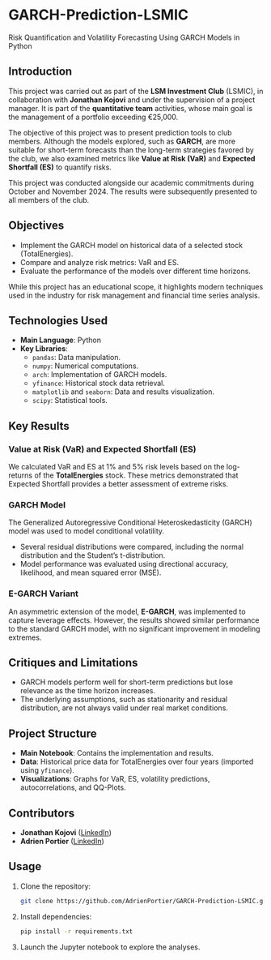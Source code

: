 # GARCH-Prediction-LSMIC
Risk Quantification and Volatility Forecasting Using GARCH Models in Python
## Introduction
This project was carried out as part of the **LSM Investment Club** (LSMIC), in collaboration with **Jonathan Kojovi** and under the supervision of a project manager. It is part of the **quantitative team** activities, whose main goal is the management of a portfolio exceeding €25,000.

The objective of this project was to present prediction tools to club members. Although the models explored, such as **GARCH**, are more suitable for short-term forecasts than the long-term strategies favored by the club, we also examined metrics like **Value at Risk (VaR)** and **Expected Shortfall (ES)** to quantify risks.

This project was conducted alongside our academic commitments during October and November 2024. The results were subsequently presented to all members of the club.

## Objectives
- Implement the GARCH model on historical data of a selected stock (TotalEnergies).
- Compare and analyze risk metrics: VaR and ES.
- Evaluate the performance of the models over different time horizons.

While this project has an educational scope, it highlights modern techniques used in the industry for risk management and financial time series analysis.

## Technologies Used
- **Main Language**: Python
- **Key Libraries**:
  - `pandas`: Data manipulation.
  - `numpy`: Numerical computations.
  - `arch`: Implementation of GARCH models.
  - `yfinance`: Historical stock data retrieval.
  - `matplotlib` and `seaborn`: Data and results visualization.
  - `scipy`: Statistical tools.

## Key Results
### Value at Risk (VaR) and Expected Shortfall (ES)
We calculated VaR and ES at 1% and 5% risk levels based on the log-returns of the **TotalEnergies** stock. These metrics demonstrated that Expected Shortfall provides a better assessment of extreme risks.

### GARCH Model
The Generalized Autoregressive Conditional Heteroskedasticity (GARCH) model was used to model conditional volatility.
- Several residual distributions were compared, including the normal distribution and the Student’s t-distribution.
- Model performance was evaluated using directional accuracy, likelihood, and mean squared error (MSE).

### E-GARCH Variant
An asymmetric extension of the model, **E-GARCH**, was implemented to capture leverage effects. However, the results showed similar performance to the standard GARCH model, with no significant improvement in modeling extremes.

## Critiques and Limitations
- GARCH models perform well for short-term predictions but lose relevance as the time horizon increases.
- The underlying assumptions, such as stationarity and residual distribution, are not always valid under real market conditions.

## Project Structure
- **Main Notebook**: Contains the implementation and results.
- **Data**: Historical price data for TotalEnergies over four years (imported using `yfinance`).
- **Visualizations**: Graphs for VaR, ES, volatility predictions, autocorrelations, and QQ-Plots.

## Contributors
- **Jonathan Kojovi** ([LinkedIn](https://www.linkedin.com/in/jonathan-kojovi-b3a4a221a/?originalSubdomain=be))
- **Adrien Portier** ([LinkedIn](https://www.linkedin.com/in/adrien-portier/))

## Usage
1. Clone the repository:
   ```bash
   git clone https://github.com/AdrienPortier/GARCH-Prediction-LSMIC.git
   ```
2. Install dependencies:
   ```bash
   pip install -r requirements.txt
   ```
3. Launch the Jupyter notebook to explore the analyses.
